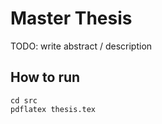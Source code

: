 # Master Thesis

TODO: write abstract / description

## How to run

```
cd src
pdflatex thesis.tex
```